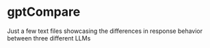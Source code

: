 # gptCompare
Just a few text files showcasing the differences in response behavior between three different LLMs
